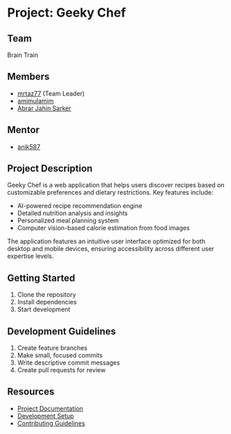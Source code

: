 # Project: Geeky Chef

## Team
Brain Train

## Members
- [mrtaz77](https://github.com/mrtaz77) (Team Leader)
- [amimulamim](https://github.com/amimulamim)
- [Abrar Jahin Sarker](https://github.com/3m09)

## Mentor
- [anik587](https://github.com/anik587)

## Project Description
Geeky Chef is a web application that helps users discover recipes based on customizable preferences and dietary restrictions. Key features include:
- AI-powered recipe recommendation engine
- Detailed nutrition analysis and insights
- Personalized meal planning system
- Computer vision-based calorie estimation from food images

The application features an intuitive user interface optimized for both desktop and mobile devices, ensuring accessibility across different user expertise levels.

## Getting Started
1. Clone the repository
2. Install dependencies
3. Start development

## Development Guidelines
1. Create feature branches
2. Make small, focused commits
3. Write descriptive commit messages
4. Create pull requests for review

## Resources
- [Project Documentation](docs/)
- [Development Setup](docs/setup.md)
- [Contributing Guidelines](CONTRIBUTING.md)
